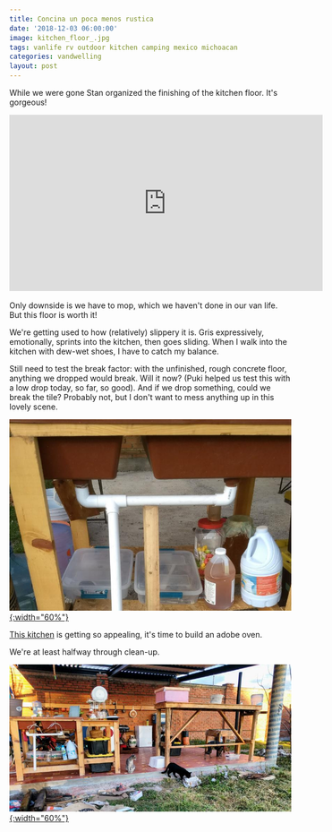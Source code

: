 ```yaml
---
title: Concina un poca menos rustica
date: '2018-12-03 06:00:00'
image: kitchen_floor_.jpg
tags: vanlife rv outdoor kitchen camping mexico michoacan
categories: vandwelling
layout: post
---
```


While we were gone Stan organized the finishing of the kitchen floor. It's gorgeous!

<iframe width="560" height="315" src="https://www.youtube-nocookie.com/embed/9IXcGBRL9Eo" frameborder="0" allow="accelerometer; autoplay; encrypted-media; gyroscope; picture-in-picture" allowfullscreen></iframe>

Only downside is we have to mop, which we haven't done in our van life. But this floor is worth it!

We're getting used to how (relatively) slippery it is. Gris expressively, emotionally, sprints into the kitchen, then goes sliding. When I walk into the kitchen with dew-wet shoes, I have to catch my balance.

Still need to test the break factor: with the unfinished, rough concrete floor, anything we dropped would break. Will it now? (Puki helped us test this with a low drop today, so far, so good). And if we drop something, could we break the tile? Probably not, but I don't want to mess anything up in this lovely scene.

[![](/images/clean_.jpg){:width="60%"}](/images/clean.jpg)

[This kitchen](https://reverdecer.annalisagross.com/2018/06/30/rustico/) is getting so appealing, it's time to build an adobe oven.

We're at least halfway through clean-up.

[![](/images/kitchen_cleanup_.jpg){:width="60%"}](/images/kitchen_cleanup.jpg)